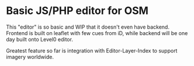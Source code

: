 # Basic JS/PHP editor for OSM
This "editor" is so basic and WIP that it doesn't even have backend.
Frontend is built on leaflet with few cues from iD, while backend will be one day built onto Level0 editor.

Greatest feature so far is integration with Editor-Layer-Index to support imagery worldwide.